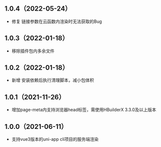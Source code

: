 ## 1.0.4（2022-05-24）
- 修复 链接参数在云函数内渲染时无法获取的Bug
## 1.0.3（2022-01-18）
- 移除插件包内多余文件
## 1.0.2（2022-01-18）
- 新增 安装依赖后执行清理脚本，减小包体积
## 1.0.1（2021-11-26）
- 增加page-meta内支持浏览器head标签，需使用HBuilderX 3.3.0及以上版本
## 1.0.0（2021-06-11）
- 支持vue3版本的uni-app cli项目的服务端渲染
